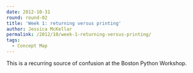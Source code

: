 ```yaml
---
date: 2012-10-31
round: round-02
title: 'Week 1: returning versus printing'
author: Jessica McKellar
permalink: /2012/10/week-1-returning-versus-printing/
tags:
  - Concept Map
---
```

This is a recurring source of confusion at the Boston Python Workshop.
